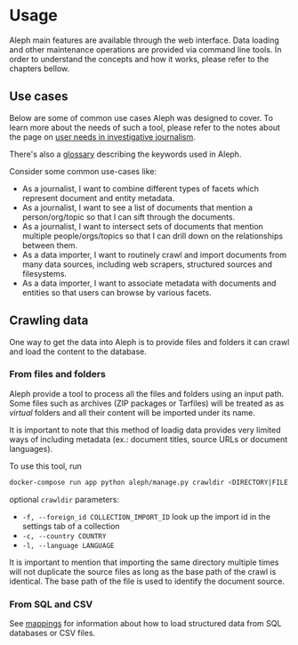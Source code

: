 # Usage

Aleph main features are available through the web interface. Data loading
and other maintenance operations are provided via command line tools.
In order to understand the concepts and how it works, please refer to
the chapters bellow.

## Use cases

Below are some of common use cases Aleph was designed to cover. To learn more
about the needs of such a tool, please refer to the notes about the page on
[user needs in investigative journalism](http://www.influencemapping.org/workshop/user_needs.html).

There's also a [glossary](glossary.md) describing the keywords used in Aleph.

Consider some common use-cases like:

* As a journalist, I want to combine different types of facets which
  represent document and entity metadata.
* As a journalist, I want to see a list of documents that mention
  a person/org/topic so that I can sift through the documents.
* As a journalist, I want to intersect sets of documents that mention multiple
  people/orgs/topics so that I can drill down on the relationships between
  them.
* As a data importer, I want to routinely crawl and import documents
  from many data sources, including web scrapers, structured sources and
  filesystems.
* As a data importer, I want to associate metadata with documents
  and entities so that users can browse by various facets.

## Crawling data

One way to get the data into Aleph is to provide files and folders it can crawl
and load the content to the database.

### From files and folders

Aleph provide a tool to process all the files and folders using an input path.
Some files such as archives (ZIP packages or Tarfiles) will be treated as as
_virtual_ folders and all their content will be imported under its name.

It is important to note that this method of loadig data provides very limited
ways of including metadata (ex.: document titles, source URLs or document
languages).

To use this tool, run

```bash
docker-compose run app python aleph/manage.py crawldir <DIRECTORY|FILE PATH>
```

optional `crawldir` parameters:

* `-f, --foreign_id COLLECTION_IMPORT_ID` look up the import id in the settings tab of a collection
* `-c, --country COUNTRY`
* `-l, --language LANGUAGE`

It is important to mention that importing the same directory
multiple times will not duplicate the source files as long as the base path of
the crawl is identical. The base path of the file is used to identify the
document source.

### From SQL and CSV

See [mappings](mappings.md) for information about how to load structured data
from SQL databases or CSV files.
